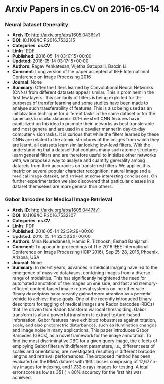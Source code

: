 # Arxiv Papers in cs.CV on 2016-05-14
### Neural Dataset Generality
- **Arxiv ID**: http://arxiv.org/abs/1605.04369v1
- **DOI**: 10.1109/ICIP.2016.7532315
- **Categories**: **cs.CV**
- **Links**: [PDF](http://arxiv.org/pdf/1605.04369v1)
- **Published**: 2016-05-14 03:17:15+00:00
- **Updated**: 2016-05-14 03:17:15+00:00
- **Authors**: Ragav Venkatesan, Vijetha Gattupalli, Baoxin Li
- **Comment**: Long version of the paper accepted at IEEE International Conference
  on Image Processing 2016
- **Journal**: None
- **Summary**: Often the filters learned by Convolutional Neural Networks (CNNs) from different datasets appear similar. This is prominent in the first few layers. This similarity of filters is being exploited for the purposes of transfer learning and some studies have been made to analyse such transferability of features. This is also being used as an initialization technique for different tasks in the same dataset or for the same task in similar datasets. Off-the-shelf CNN features have capitalized on this idea to promote their networks as best transferable and most general and are used in a cavalier manner in day-to-day computer vision tasks.   It is curious that while the filters learned by these CNNs are related to the atomic structures of the images from which they are learnt, all datasets learn similar looking low-level filters. With the understanding that a dataset that contains many such atomic structures learn general filters and are therefore useful to initialize other networks with, we propose a way to analyse and quantify generality among datasets from their accuracies on transferred filters. We applied this metric on several popular character recognition, natural image and a medical image dataset, and arrived at some interesting conclusions. On further experimentation we also discovered that particular classes in a dataset themselves are more general than others.



### Gabor Barcodes for Medical Image Retrieval
- **Arxiv ID**: http://arxiv.org/abs/1605.04478v1
- **DOI**: 10.1109/ICIP.2016.7532807
- **Categories**: **cs.CV**
- **Links**: [PDF](http://arxiv.org/pdf/1605.04478v1)
- **Published**: 2016-05-14 22:39:29+00:00
- **Updated**: 2016-05-14 22:39:29+00:00
- **Authors**: Mina Nouredanesh, Hamid R. Tizhoosh, Ershad Banijamali
- **Comment**: To appear in proceedings of The 2016 IEEE International Conference on
  Image Processing (ICIP 2016), Sep 25-28, 2016, Phoenix, Arizona, USA
- **Journal**: None
- **Summary**: In recent years, advances in medical imaging have led to the emergence of massive databases, containing images from a diverse range of modalities. This has significantly heightened the need for automated annotation of the images on one side, and fast and memory-efficient content-based image retrieval systems on the other side. Binary descriptors have recently gained more attention as a potential vehicle to achieve these goals. One of the recently introduced binary descriptors for tagging of medical images are Radon barcodes (RBCs) that are driven from Radon transform via local thresholding. Gabor transform is also a powerful transform to extract texture-based information. Gabor features have exhibited robustness against rotation, scale, and also photometric disturbances, such as illumination changes and image noise in many applications. This paper introduces Gabor Barcodes (GBCs), as a novel framework for the image annotation. To find the most discriminative GBC for a given query image, the effects of employing Gabor filters with different parameters, i.e., different sets of scales and orientations, are investigated, resulting in different barcode lengths and retrieval performances. The proposed method has been evaluated on the IRMA dataset with 193 classes comprising of 12,677 x-ray images for indexing, and 1,733 x-rays images for testing. A total error score as low as $351$ ($\approx 80\%$ accuracy for the first hit) was achieved.



